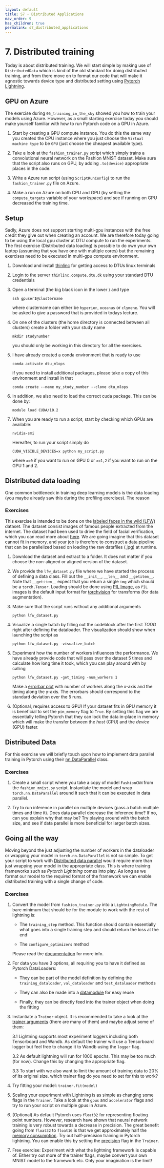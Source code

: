 ```yaml
---
layout: default
title: S7 - Distributed Applications
nav_order: 9
has_children: true
permalink: s7_distributed_applications
---
```


# 7. Distributed training

Today is about distributed training. We will start simple by making use of `DistributedData` which
is kind of the old standard for doing distributed training, and from there move on to format our
code that will make it agnostic towards device type and distributed setting using 
[Pytorch Lightning](https://pytorch-lightning.readthedocs.io/en/latest/).

## GPU on Azure

The exercise during `06_training_in_the_sky` showed you how to train your models using Azure. However,
as a small starting exercise today you should make yourself familiar with how to run Pytorch code on
a GPU in Azure.

1. Start by creating a GPU compute instance. You do this the same way you created the CPU instance
   where you just choose the `Virtual machine type` to be `GPU` (just choose the cheapest available type).

2. Take a look at the `fashion_trainer.py` script which simply trains a convolutional neural network on the
   Fashion MNIST dataset. Make sure that the script also runs on GPU, by adding `.to(device)` appropriate
   places in the code.

3. Write a Azure run script (using `ScriptRunConfig`) to run the `fashion_trainer.py` file on Azure.

4. Make a run on Azure on both CPU and GPU (by setting the `compute_targets` variable of your workspace)
   and see if running on GPU decreased the training time.

## Setup 

Sadly, Azure does not support starting multi-gpu instances with the free credit they give out when
creating an account. We are therefore today going to be using the local gpu cluster at DTU compute
to run the experiments. The first exercise (Distributed data loading) is possible to do own your
own laptop (assuming that you have one with multiple cores) but the remaining exercises need to
be executed in multi-gpu compute environment.

1. Download and install [thinlinc](https://www.cendio.com/thinlinc/download) for getting access to
   DTUs linux terminals

2. Login to the server `thinlinc.compute.dtu.dk` using your standard DTU credentials

2. Open a terminal (the big black icon in the lower ) and type 
   ```
   ssh gpuser1@clustername
   ```
   where clustername can either be `hyperion`, `oceanus` or `clymene`. You will be asked to give
   a password that is provided in todays lecture.

4. On one of the clusters (the home directory is connected between all clusters) create a folder with
   your study name
   ```
   mkdir studynumber
   ```
   you should only be working in this directory for all the exercises.

5. I have already created a conda environment that is ready to use
   ```
   conda activate dtu_mlops
   ```
   if you need to install additional packages, please take a copy of this environment and install in that
   ```
   conda create --name my_study_number --clone dtu_mlops
   ```

6. In addition, we also need to load the correct cuda package. This can be done by:
   ```
   module load CUDA/10.2
   ```

6. When you are ready to run a script, start by checking which GPUs are available:
   ```
   nvidia-smi
   ```
   Hereafter, to run your script simply do
   ```
   CUDA_VISIBLE_DEVICES=x python my_script.py
   ```
   where `x=0` if you want to run on GPU 0 or `x=1,2` if you want to run on the GPU 1 and 2.

## Distributed data loading

One common bottleneck in training deep learning models is the data loading (you maybe already saw this
during the profiling exercises). The reason

### Exercises

This exercise is intended to be done on the [labeled faces in the wild (LFW)](http://vis-www.cs.umass.edu/lfw/)
dataset. The dataset consist images of famous people extracted from the internet. The dataset had been used
to drive the field of facial verification, which you can read more about 
[here](https://machinelearningmastery.com/introduction-to-deep-learning-for-face-recognition/). We are going
imagine that this dataset cannot fit in memory, and your job is therefore to construct a data pipeline that
can be parallelized based on loading the raw datafiles (.jpg) at runtime.

1. Download the dataset and extract to a folder. It does not matter if you choose the non-aligned or
   aligned version of the dataset.

2. We provide the `lfw_dataset.py` file where we have started the process of defining a data class. 
   Fill out the `__init__`, `__len__` and `__getitem__`. Note that `__getitem__` expect that you
   return a single `img` which should be a `torch.Tensor`. Loading should be done using 
   [PIL Image](https://pillow.readthedocs.io/en/stable/), as `PIL` images is the default input format for
   [torchvision](https://pytorch.org/vision/stable/transforms.html) for transforms (for data augmentation).  

3. Make sure that the script runs without any additional arguments
   ```
   python lfw_dataset.py
   ```
4. Visualize a single batch by filling out the codeblock after the first *TODO* right after defining the dataloader. 
   The visualization should show when launching the script as
   ```
   python lfw_dataset.py -visualize_batch
   ```

5. Experiment how the number of workers influences the performance. We have already provide code that will
   pass over the dataset 5 times and calculate how long time it took, which you can play around with by calling
   ```
   python lfw_dataset.py -get_timing -num_workers 1
   ```
   Make a [errorbar plot](https://matplotlib.org/stable/api/_as_gen/matplotlib.pyplot.errorbar.html) with
   number of workers along the x-axis and the timing along the y-axis. The errorbars should correspond to
   the standard deviation over the 5 runs.

6. (Optional, requires access to GPU) If your dataset fits in GPU memory it is beneficial to set the
   `pin_memory` flag to `True`. By setting this flag we are essentially telling Pytorch that they can
   lock the data in-place in memory which will make the transfer between the *host* (CPU) and the
   *device* (GPU) faster.

## Distributed Data

For this exercise we will briefly touch upon how to implement data parallel training in Pytorch using
their [nn.DataParallel](https://pytorch.org/docs/stable/generated/torch.nn.DataParallel.html) class.

### Exercises

1. Create a small script where you take a copy of model `FashionCNN` from the `fashion_mnist.py` script.
   Instantiate the model and wrap `torch.nn.DataParallel` around it such that it can be executed in data
   parallel.

2. Try to run inference in parallel on multiple devices (pass a batch multiple times and time it). 
   Does data parallel decrease the inference time? If no, can you explain why that may be? Try playing
   around with the batch size, and see if data parallel is more beneficial for larger batch sizes.

## Going all the way

Moving beyond the just adjusting the number of workers in the dataloader or wrapping your model in
`torch.nn.DataParallel` is not so simple. To get your script to work with 
[Distributed data parallel](https://pytorch.org/docs/stable/generated/torch.nn.parallel.DistributedDataParallel.html#torch.nn.parallel.DistributedDataParallel) would require more than just wrapping your model in the appropriate class. This is where training
frameworks such as *Pytorch Lightning* comes into play. As long as we format our model to the required
format of the framework we can enable distributed training with a single change of code.

### Exercises

1. Convert the model from `fashion_trainer.py` into a `LightningModule`. The bare minimum that should be for the module 
   to work with the rest of lightning is:
   
   * The `training_step` method. This function should contain essentially what goes into a single
   training step and should return the loss at the end
   
   * The `configure_optimizers` method
   
   Please read the [documentation](https://pytorch-lightning.readthedocs.io/en/latest/common/lightning_module.html)
   for more info.
   
2. For data you have 3 options, all requiring you to have it defined as Pytorch DataLoaders:
   
   * They can be part of the model definition by defining the `training_dataloader`, `val_dataloader` and `test_dataloader`
     methods
     
   * They can also be made into a [datamodule](https://pytorch-lightning.readthedocs.io/en/latest/extensions/datamodules.html) 
     for easy reuse 
     
   * Finally, they can be directly feed into the trainer object when doing the fitting

3. Instantiate a `Trainer` object. It is recommended to take a look at the 
   [trainer arguments](https://pytorch-lightning.readthedocs.io/en/latest/common/trainer.html#trainer-flags)
   (there are many of them) and maybe adjust some of them:
   
   3.1 Lightning supports most experiment loggers including both Tensorboard and Wandb. As default the trainer
       will use a Tensorboard logger but feel free to change it to Wandb using the `logger` flag.
       
   3.2 As default lightning will run for 1000 epochs. This may be too much (for now). Change this by changing
       the appropriate flag.
       
   3.3 To start with we also want to limit the amount of training data to 20% of its original size. which
       trainer flag do you need to set for this to work?

4. Try fitting your model: `trainer.fit(model)`

5. Scaling your experiment with Lightning is as simple as changing some flags in the `Trainer`. Take a look
   at the `gpus` and `accelerator` flags and try to run your script on multiple gpus in Azure. 

6. (Optional) As default Pytorch uses `float32` for representing floating point numbers. However, 
   research have shown that neural network training is very robust towards a decrease in precision.
   The great benefit going from `float32` to `float16` is that we get approximately half the [memory
   consumption](https://www.khronos.org/opengl/wiki/Small_Float_Formats). Try out half-precision training 
   in Pytorch lightning. You can enable this by setting the [precision](https://pytorch-lightning.readthedocs.io/en/latest/common/trainer.html#precision) 
   flag in the `Trainer`.

7. Free exercise: Experiment with what the lightning framework is capable of. Either try out more of the trainer
   flags, maybe convert your own MNIST model to the framework etc. Only your imagination is the limit!

